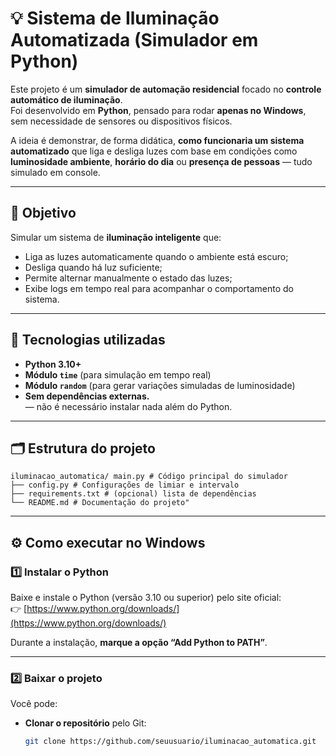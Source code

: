 # 💡 Sistema de Iluminação Automatizada (Simulador em Python)

Este projeto é um **simulador de automação residencial** focado no **controle automático de iluminação**.  
Foi desenvolvido em **Python**, pensado para rodar **apenas no Windows**, sem necessidade de sensores ou dispositivos físicos.

A ideia é demonstrar, de forma didática, **como funcionaria um sistema automatizado** que liga e desliga luzes com base em condições como **luminosidade ambiente**, **horário do dia** ou **presença de pessoas** — tudo simulado em console.

---

## 🎯 Objetivo

Simular um sistema de **iluminação inteligente** que:
- Liga as luzes automaticamente quando o ambiente está escuro;
- Desliga quando há luz suficiente;
- Permite alternar manualmente o estado das luzes;
- Exibe logs em tempo real para acompanhar o comportamento do sistema.

---

## 🧰 Tecnologias utilizadas

- **Python 3.10+**
- **Módulo `time`** (para simulação em tempo real)
- **Módulo `random`** (para gerar variações simuladas de luminosidade)
- **Sem dependências externas.**  
  — não é necessário instalar nada além do Python.

---

## 🗂️ Estrutura do projeto

```
iluminacao_automatica/ main.py # Código principal do simulador
├── config.py # Configurações de limiar e intervalo
├── requirements.txt # (opcional) lista de dependências
└── README.md # Documentação do projeto"

```

---

## ⚙️ Como executar no Windows

### 1️⃣ Instalar o Python
Baixe e instale o Python (versão 3.10 ou superior) pelo site oficial:  
👉 [https://www.python.org/downloads/](https://www.python.org/downloads/)

Durante a instalação, **marque a opção “Add Python to PATH”**.

---

### 2️⃣ Baixar o projeto

Você pode:
- **Clonar o repositório** pelo Git:
  ```bash
  git clone https://github.com/seuusuario/iluminacao_automatica.git
